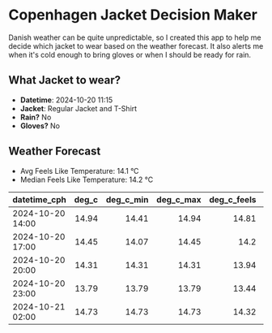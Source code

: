 
# Copenhagen Jacket Decision Maker

Danish weather can be quite unpredictable, so I created this app to help me decide which jacket to wear based on the weather forecast. 
It also alerts me when it's cold enough to bring gloves or when I should be ready for rain.

## What Jacket to wear?

- **Datetime**: 2024-10-20 11:15
- **Jacket**: Regular Jacket and T-Shirt
- **Rain?** No
- **Gloves?** No

## Weather Forecast
- Avg Feels Like Temperature: 14.1 °C
- Median Feels Like Temperature: 14.2 °C

| datetime_cph     |   deg_c |   deg_c_min |   deg_c_max |   deg_c_feels | weather   | wind   | rain   |
|:-----------------|--------:|------------:|------------:|--------------:|:----------|:-------|:-------|
| 2024-10-20 14:00 |   14.94 |       14.41 |       14.94 |         14.81 | Clouds    | Medium | None   |
| 2024-10-20 17:00 |   14.45 |       14.07 |       14.45 |         14.2  | Clouds    | High   | None   |
| 2024-10-20 20:00 |   14.31 |       14.31 |       14.31 |         13.94 | Clouds    | High   | None   |
| 2024-10-20 23:00 |   13.79 |       13.79 |       13.79 |         13.44 | Clouds    | High   | None   |
| 2024-10-21 02:00 |   14.73 |       14.73 |       14.73 |         14.32 | Clouds    | High   | None   |
        